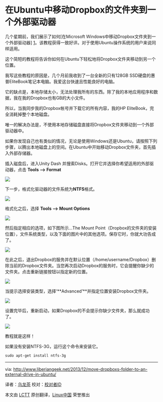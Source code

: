 在Ubuntu中移动Dropbox的文件夹到一个外部驱动器
=================================================================================

几个星期前，我们展示了如何[在Microsoft Windows中移动Dropbox文件夹到一个外部驱动器] [1]。该教程获得一致好评。对于使用Ubuntu操作系统的用户来说同样适用。

这个简短的教程将告诉你如何在Ubuntu下轻松地将Dropbox文件夹移动到另一个位置。

我写这些教程的原因是，几个月前我收到了一台全新的只有128GB SSD硬盘的惠普EliteBook笔记本电脑。我爱这台快速且性能良好的电脑。

它的缺点是，本地存储太小，无法处理我所有的东西。除了我的本地应用程序和数据，我在我的Dropbox也有GB的大小文件。

所以，当我同步我的Dropbox帐号并下载它的所有内容，我的HP EliteBook，完全消耗掉整个本地磁盘。

唯一的解决办法是，不使用本地存储磁盘直接将Dropbox文件夹移动到一个外部驱动器中。

如果你发现自己也有类似的情况，无论是使用Windows还是Ubuntu，请按照下列步骤，以腾出本地磁盘上的空间。在Ubuntu中开始移动Dropbox文件夹，首先插入外部存储器。

插入磁盘后，进入Unity Dash 并搜索Disks。打开它并选择你希望适用的外部驱动器，点击 **Tools –> Format**

![](http://www.liberiangeek.net/wp-content/uploads/2013/12/dropboxubuntumissingfolder3.png)

下一步，格式化驱动器的文件系统为**NTFS**格式。

![](http://www.liberiangeek.net/wp-content/uploads/2013/12/dropboxubuntumissingfolder4.png)

格式化之后，选择 **Tools –> Mount Options**

![](http://www.liberiangeek.net/wp-content/uploads/2013/12/dropboxubuntumissingfolder5.png)

然后指定相应的选项，如下图所示...The Mount Point（Dropbox的文件夹的安装位置），文件系统类型，以及下面的图片中的其他选项。保存它时，你就大功告成了。

![](http://www.liberiangeek.net/wp-content/uploads/2013/12/dropboxubuntumissingfolder6.png)

在此之后，退出Dropbox的服务并在默认位置（/home/username/Dropbox）删除当前的Dropbox文件夹。当您再次启动Dropbox的服务时，它会提醒你缺少的文件夹。点击重新链接按钮以指定新的位置。

![](http://www.liberiangeek.net/wp-content/uploads/2013/12/dropboxubuntumissingfolder.png)

当提示选择安装类型，选择‘**Advanced’**并指定位置安装Dropbox文件夹。

![](http://www.liberiangeek.net/wp-content/uploads/2013/12/dropboxubuntumissingfolder1.png)

设置完毕后，重新启动，如果Dropbox的不会提示你缺少文件夹，那么就成功了。

![](http://www.liberiangeek.net/wp-content/uploads/2013/12/dropboxubuntumissingfolder2.png)

教程就是这样！

如果没有安装NTFS-3G，运行这个命令来安装它。

    sudo apt-get install ntfs-3g


--------------------------------------------------------------------------------

via: http://www.liberiangeek.net/2013/12/move-dropboxs-folder-to-an-external-drive-in-ubuntu/

译者：[乌龙茶](https://github.com/yechunxiao19) 校对：[校对者ID](https://github.com/校对者ID)

本文由 [LCTT](https://github.com/LCTT/TranslateProject) 原创翻译，[Linux中国](http://linux.cn/) 荣誉推出

[1]:http://www.liberiangeek.net/2013/11/daily-windows-tips-move-dropbox-folder-to-external-drive/

